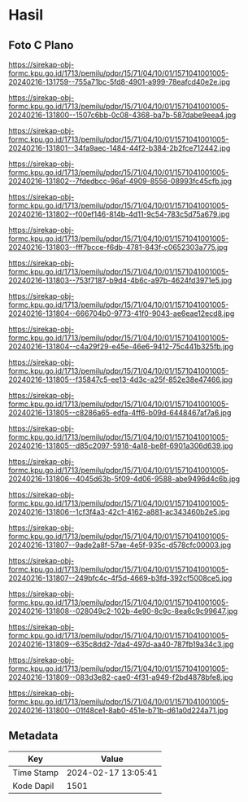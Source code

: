 # Hasil

## Foto C Plano

https://sirekap-obj-formc.kpu.go.id/1713/pemilu/pdpr/15/71/04/10/01/1571041001005-20240216-131759--755a71bc-5fd8-4901-a999-78eafcd40e2e.jpg

https://sirekap-obj-formc.kpu.go.id/1713/pemilu/pdpr/15/71/04/10/01/1571041001005-20240216-131800--1507c6bb-0c08-4368-ba7b-587dabe9eea4.jpg

https://sirekap-obj-formc.kpu.go.id/1713/pemilu/pdpr/15/71/04/10/01/1571041001005-20240216-131801--34fa9aec-1484-44f2-b384-2b2fce712442.jpg

https://sirekap-obj-formc.kpu.go.id/1713/pemilu/pdpr/15/71/04/10/01/1571041001005-20240216-131802--7fdedbcc-96af-4909-8556-08993fc45cfb.jpg

https://sirekap-obj-formc.kpu.go.id/1713/pemilu/pdpr/15/71/04/10/01/1571041001005-20240216-131802--f00ef146-814b-4d11-9c54-783c5d75a679.jpg

https://sirekap-obj-formc.kpu.go.id/1713/pemilu/pdpr/15/71/04/10/01/1571041001005-20240216-131803--fff7bcce-f6db-4781-843f-c0652303a775.jpg

https://sirekap-obj-formc.kpu.go.id/1713/pemilu/pdpr/15/71/04/10/01/1571041001005-20240216-131803--753f7187-b9d4-4b6c-a97b-4624fd3971e5.jpg

https://sirekap-obj-formc.kpu.go.id/1713/pemilu/pdpr/15/71/04/10/01/1571041001005-20240216-131804--666704b0-9773-41f0-9043-ae6eae12ecd8.jpg

https://sirekap-obj-formc.kpu.go.id/1713/pemilu/pdpr/15/71/04/10/01/1571041001005-20240216-131804--c4a29f29-e45e-46e6-9412-75c441b325fb.jpg

https://sirekap-obj-formc.kpu.go.id/1713/pemilu/pdpr/15/71/04/10/01/1571041001005-20240216-131805--f35847c5-ee13-4d3c-a25f-852e38e47466.jpg

https://sirekap-obj-formc.kpu.go.id/1713/pemilu/pdpr/15/71/04/10/01/1571041001005-20240216-131805--c8286a65-edfa-4ff6-b09d-6448467af7a6.jpg

https://sirekap-obj-formc.kpu.go.id/1713/pemilu/pdpr/15/71/04/10/01/1571041001005-20240216-131805--d85c2097-5918-4a18-be8f-6901a306d639.jpg

https://sirekap-obj-formc.kpu.go.id/1713/pemilu/pdpr/15/71/04/10/01/1571041001005-20240216-131806--4045d63b-5f09-4d06-9588-abe9496d4c6b.jpg

https://sirekap-obj-formc.kpu.go.id/1713/pemilu/pdpr/15/71/04/10/01/1571041001005-20240216-131806--1cf3f4a3-42c1-4162-a881-ac343460b2e5.jpg

https://sirekap-obj-formc.kpu.go.id/1713/pemilu/pdpr/15/71/04/10/01/1571041001005-20240216-131807--9ade2a8f-57ae-4e5f-935c-d578cfc00003.jpg

https://sirekap-obj-formc.kpu.go.id/1713/pemilu/pdpr/15/71/04/10/01/1571041001005-20240216-131807--249bfc4c-4f5d-4669-b3fd-392cf5008ce5.jpg

https://sirekap-obj-formc.kpu.go.id/1713/pemilu/pdpr/15/71/04/10/01/1571041001005-20240216-131808--028049c2-102b-4e90-8c9c-8ea6c9c99647.jpg

https://sirekap-obj-formc.kpu.go.id/1713/pemilu/pdpr/15/71/04/10/01/1571041001005-20240216-131809--635c8dd2-7da4-497d-aa40-787fb19a34c3.jpg

https://sirekap-obj-formc.kpu.go.id/1713/pemilu/pdpr/15/71/04/10/01/1571041001005-20240216-131809--083d3e82-cae0-4f31-a949-f2bd4878bfe8.jpg

https://sirekap-obj-formc.kpu.go.id/1713/pemilu/pdpr/15/71/04/10/01/1571041001005-20240216-131800--01f48ce1-8ab0-451e-b71b-d61a0d224a71.jpg


## Metadata

| Key        | Value               |
| ---------- | ------------------- |
| Time Stamp | 2024-02-17 13:05:41 |
| Kode Dapil | 1501                |



